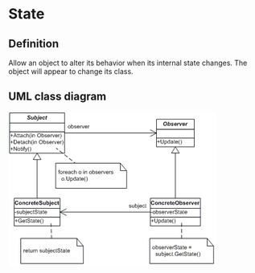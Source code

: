 # State

## Definition
Allow an object to alter its behavior when its internal state changes. The object will appear to change its class.
<BR>

## UML class diagram
![GitHub Logo](../../../Documentations/Images/DesignPatterns/observer.gif)

